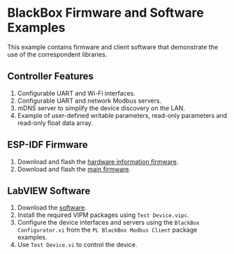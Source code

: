 # BlackBox Firmware and Software Examples

This example contains firmware and client software that demonstrate the use of the correspondent libraries.

## Controller Features

1. Configurable UART and Wi-Fi interfaces.
2. Configurable UART and network Modbus servers.
3. mDNS server to simplify the device discovery on the LAN.
4. Example of user-defined writable parameters, read-only parameters and read-only float data array.

## ESP-IDF Firmware

1. Download and flash the [hardware information firmware](hardware-esp).
2. Download and flash the [main firmware](firmware-esp).

## LabVIEW Software

1. Download the [software](software-labview).
2. Install the required VIPM packages using `Test Device.vipc`.
3. Configure the device interfaces and servers using the `BlackBox Configurator.vi` from the `PL BlackBox Modbus Client` package examples.
4. Use `Test Device.vi` to control the device.
